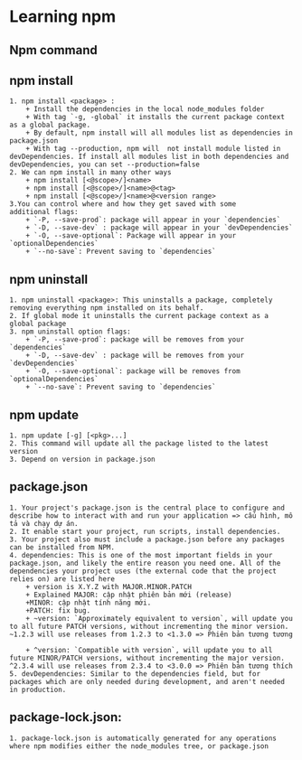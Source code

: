 # Learning npm

## Npm command

## npm install
    1. npm install <package> : 
        + Install the dependencies in the local node_modules folder
        + With tag `-g, -global` it installs the current package context as a global package.
        + By default, npm install will all modules list as dependencies in package.json
        + With tag --production, npm will  not install module listed in devDependencies. If install all modules list in both dependencies and devDependencies, you can set --production=false
    2. We can npm install in many other ways
        + npm install [<@scope>/]<name>
        + npm install [<@scope>/]<name>@<tag>
        + npm install [<@scope>/]<name>@<version range>
    3.You can control where and how they get saved with some
    additional flags:
        + `-P, --save-prod`: package will appear in your `dependencies`
        + `-D, --save-dev` : package will appear in your `devDependencies`
        + `-O, --save-optional`: Package will appear in your `optionalDependencies`
        + `--no-save`: Prevent saving to `dependencies`

## npm uninstall
    1. npm uninstall <package>: This uninstalls a package, completely removing everything npm installed on its behalf.
    2. If global mode it uninstalls the current package context as a global package
    3. npm uninstall option flags:
        + `-P, --save-prod`: package will be removes from your `dependencies`
        + `-D, --save-dev` : package will be removes from your `devDependencies`
        + `-O, --save-optional`: package will be removes from `optionalDependencies`
        + `--no-save`: Prevent saving to `dependencies`
## npm update
    1. npm update [-g] [<pkg>...]
    2. This command will update all the package listed to the latest version
    3. Depend on version in package.json

## package.json
    1. Your project's package.json is the central place to configure and describe how to interact with and run your application => cấu hình, mô tả và chạy dự án.
    2. It enable start your project, run scripts, install dependencies.
    3. Your project also must include a package.json before any packages can be installed from NPM.
    4. dependencies: This is one of the most important fields in your package.json, and likely the entire reason you need one. All of the dependencies your project uses (the external code that the project relies on) are listed here
        + version is X.Y.Z with MAJOR.MINOR.PATCH
        + Explained MAJOR: cập nhật phiên bản mới (release)
        +MINOR: cập nhật tính năng mới.
        +PATCH: fix bug.
        + ~version: `Approximately equivalent to version`, will update you to all future PATCH versions, without incrementing the minor version. ~1.2.3 will use releases from 1.2.3 to <1.3.0 => Phiên bản tương tương

        + ^version: `Compatible with version`, will update you to all future MINOR/PATCH versions, without incrementing the major version. ^2.3.4 will use releases from 2.3.4 to <3.0.0 => Phiên bản tương thích
    5. devDependencies: Similar to the dependencies field, but for packages which are only needed during development, and aren't needed in production.

## package-lock.json:
    1. package-lock.json is automatically generated for any operations where npm modifies either the node_modules tree, or package.json
